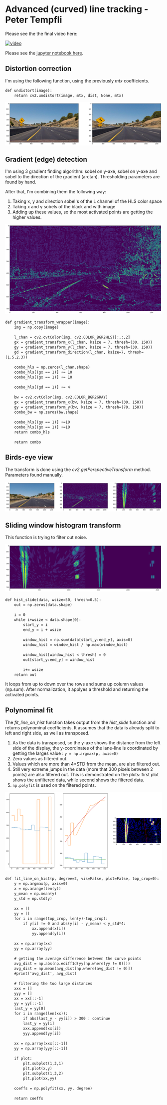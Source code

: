 # Advanced (curved) line tracking - Peter Tempfli

Please see the the final video here:

[![video](http://img.youtube.com/vi/Xi9nykQUFHE/0.jpg)](https://www.youtube.com/watch?v=Xi9nykQUFHE)

Please see the [jupyter notebook here](./adv_lane_finding.ipynb).

## Distortion correction

I'm using the following function, using the previously _mtx_ coefficients.

```
def undistort(image):
    return cv2.undistort(image, mtx, dist, None, mtx)
```
![distortion fix](./output_images/distorted.png)

## Gradient (edge) detection

I'm using 3 gradient finding algorithm: sobel on y-axe, sobel on y-axe and sobel to the direction of the gradient (arctan). Thresholding parameters are found by hand.

After that, I'm combining them the following way:

1. Taking x, y and direction sobel's of the L channel of the HLS color space
2. Taking x and y sobels of the black and with image
3. Adding up these values, so the most activated points are getting the higher values.

![gradients](./output_images/edges.png)


```
def gradient_transform_wrapper(image):
    img = np.copy(image)
    
    l_chan = cv2.cvtColor(img, cv2.COLOR_BGR2HLS)[:,:,2]
    gx = gradient_transform_x(l_chan, ksize = 7, thresh=(30, 150))
    gy = gradient_transform_y(l_chan, ksize = 7, thresh=(30, 150))
    gd = gradient_transform_direction(l_chan, ksize=7, thresh=(1.5,2.3)) 
    
    combo_hls = np.zeros(l_chan.shape)
    combo_hls[(gx == 1)] += 10
    combo_hls[(gx == 1)] += 10
    
    combo_hls[(gd == 1)] += 4
    
    bw = cv2.cvtColor(img, cv2.COLOR_BGR2GRAY)
    gx = gradient_transform_x(bw, ksize = 7, thresh=(30, 150))
    gy = gradient_transform_y(bw, ksize = 7, thresh=(70, 150))
    combo_bw = np.zeros(bw.shape)
    
    combo_hls[(gy == 1)] +=10
    combo_hls[(gx == 1)] +=10
    return combo_hls
    
    return combo
```

## Birds-eye view

The transform is done using the _cv2.getPerspectiveTransform_ method. Parameters found manually.

![birds-eye](./output_images/birds-eye.png)

## Sliding window histogram transform

This function is trying to filter out noise.

![hist-search](./output_images/hist-slide.png)

```
def hist_slide(data, wsize=50, thresh=0.5):
    out = np.zeros(data.shape)
    
    i = 0
    while i+wsize < data.shape[0]:
        start_y = i
        end_y = i + wsize
        
        window_hist = np.sum(data[start_y:end_y], axis=0)
        window_hist = window_hist / np.max(window_hist)

        window_hist[window_hist < thresh] = 0
        out[start_y:end_y] = window_hist
        
        i+= wsize
    return out
```

It loops from up to down over the rows and sums up column values (np.sum). After normalization, it applyes a threshold and returning the activated points.

## Polynominal fit

The _fit_line_on_hist_ function takes output from the _hist_slide_ function and returns polynominal coefficients. It assumes that the data is already split to left and right side, as well as transposed.

1. As the data is transposed, so the y-axe shows the distance from the left side of the display, the y-coordinates of the lane-line is coordinated by getting the larges value : `y = np.argmax(p, axis=0)`
2. Zero values as filtered out.
3. Values which are more than 4*STD from the mean, are also filtered out.
4. Still very extreme jumps in the data (more that 300 pixels between 2 points) are also filtered out.
This is demonstrated on the plots: first plot shows the unfiltered data, while second shows the filtered data.
5. `np.polyfit` is used on the filtered points.

![lines](./output_images/lines.png)


```
def fit_line_on_hist(p, degree=2, vis=False, plot=False, top_crop=0):
    y = np.argmax(p, axis=0)
    x = np.arange(len(y))
    y_mean = np.mean(y)
    y_std = np.std(y)
    
    xx = []
    yy = []
    for i in range(top_crop, len(y)-top_crop):
        if y[i] != 0 and abs(y[i] - y_mean) < y_std*4:
            xx.append(x[i])
            yy.append(y[i])

    xx = np.array(xx)
    yy = np.array(yy)
    
    # getting the average difference between the curve points
    avg_dist = np.abs(np.ediff1d(yy[np.where(yy != 0)]))
    avg_dist = np.mean(avg_dist[np.where(avg_dist != 0)])
    #print('avg_dist', avg_dist)
    
    # filtering the too large distances
    xxx = []
    yyy = []
    xx = xx[::-1]
    yy = yy[::-1]
    last_y = yy[0]
    for i in range(len(xx)):
        if abs(last_y - yy[i]) > 300 : continue
        last_y = yy[i]
        xxx.append(xx[i])
        yyy.append(yy[i])
    
    xx = np.array(xxx[::-1])
    yy = np.array(yyy[::-1])
    
    if plot:
        plt.subplot(1,3,1)
        plt.plot(x,y)
        plt.subplot(1,3,2)
        plt.plot(xx,yy)
            
    coeffs = np.polyfit(xx, yy, degree)
        
    return coeffs
```

